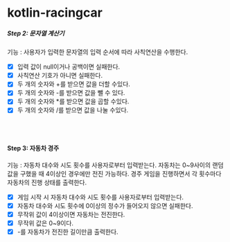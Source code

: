 # kotlin-racingcar


##### Step 2: 문자열 계산기
기능 : 사용자가 입력한 문자열의 입력 순서에 따라 사칙연산을 수행한다.
- [X] 입력 값이 null이거나 공백이면 실패한다.
- [X] 사칙연산 기호가 아니면 실패한다.
- [X] 두 개의 숫자와 +를 받으면 값을 더할 수있다.
- [X] 두 개의 숫자와 -를 받으면 값을 뺄 수 있다.
- [X] 두 개의 숫자와 *를 받으면 값을 곱할 수있다.
- [X] 두 개의 숫자와 /를 받으면 값을 나눌 수있다.

<br/>
<br/>

#### Step 3: 자동차 경주
기능 : 자동차 대수와 시도 횟수를 사용자로부터 입력받는다. 자동차는 0~9사이의 랜덤값을 구했을 때
4이상인 경우에만 전진 가능하다. 경주 게임을 진행하면서 각 횟수마다 자동차의 진행 상태를 출력한다.

- [X] 게임 시작 시 자동차 대수와 시도 횟수를 사용자로부터 입력받는다.
- [X] 자동차 대수와 시도 횟수에 0이상의 정수가 들어오지 않으면 실패한다.
- [X] 무작위 값이 4이상이면 자동차는 전진한다.
- [X] 무작위 값은 0~9이다.
- [X] \-를 자동차가 전진한 길이만큼 출력한다.
